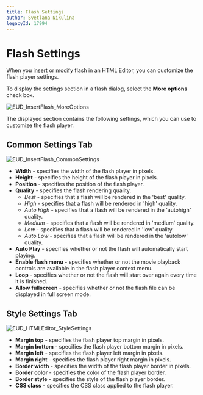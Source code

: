 ```yaml
---
title: Flash Settings
author: Svetlana Nikulina
legacyId: 17994
---
```

# Flash Settings
When you [insert](insert-a-flash-into-html-editor.md) or [modify](modify-flash-settings-in-html-editor.md) flash in an HTML Editor, you can customize the flash player settings.

To display the settings section in a flash dialog, select the **More options** check box.

![EUD_InsertFlash_MoreOptions](../../../images/img25666.png)

The displayed section contains the following settings, which you can use to customize the flash player.

## Common Settings Tab
![EUD_InsertFlash_CommonSettings](../../../images/img25663.png)
* **Width** - specifies the width of the flash player in pixels.
* **Height** - specifies the height of the flash player in pixels.
* **Position** - specifies the position of the flash player.
* **Quality** - specifies the flash rendering quality.
	* _Best_ - specifies that a flash will be rendered in the 'best' quality.
	* _High_ - specifies that a flash will be rendered in 'high' quality.
	* _Auto High_ - specifies that a flash will be rendered in the 'autohigh' quality.
	* _Medium_ - specifies that a flash will be rendered in 'medium' quality.
	* _Low_ - specifies that a flash will be rendered in 'low' quality.
	* _Auto Low_ - specifies that a flash will be rendered in the 'autolow' quality.
* **Auto Play** - specifies whether or not the flash will automatically start playing.
* **Enable flash menu** - specifies whether or not the movie playback controls are available in the flash player context menu.
* **Loop** - specifies whether or not the flash will start over again every time it is finished.
* **Allow fullscreen** - specifies whether or not the flash file can be displayed in full screen mode.

## Style Settings Tab
![EUD_HTMLEditor_StyleSettings](../../../images/img25620.png)
* **Margin top** - specifies the flash player top margin in pixels.
* **Margin bottom** - specifies the flash player bottom margin in pixels.
* **Margin left** - specifies the flash player left margin in pixels.
* **Margin right** - specifies the flash player right margin in pixels.
* **Border width** - specifies the width of the flash player border in pixels.
* **Border color** - specifies the color of the flash player border.
* **Border style** - specifies the style of the flash player border.
* **CSS class** -  specifies the CSS class applied to the flash player.